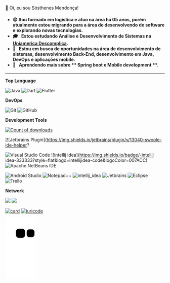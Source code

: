 :wave: Oi, eu sou Sósthenes Mendonça!

<h4>
  
- :sunglasses:  Sou formado em logística e atuo na área há 05 anos, porém atualmente estou migrando para a área de desenvolvendo de software e explorando novas tecnologias.
- 🎓 &nbsp; Estou estudando Análise e Desenvolvimento de Sistemas na <a href="https://descomplica.com.br/faculdade/">Uniamerica Descomplica</a>.
- 💼 &nbsp; Estou em busca de oportunidades na área de desenvolvimento de sistemas, desenvolvimento Back-End, desenvolvimento em Java, DevOps e aplicações mobile.
- 🌱 &nbsp; Aprendendo mais sobre ** Spring boot e Mobile development **.
  
</h4>

  ----

  **Top Language**
  
  ![Java](https://img.shields.io/badge/-Java-333333?style=flat&logo=Java&logoColor=007396)
  ![Dart](https://img.shields.io/badge/-Dart-333333?style=flat&logo=Dart&logoColor=007396)
  ![Flutter](https://img.shields.io/badge/-Flutter-333333?style=flat&logo=Flutter&logoColor=007396)
  <!--<img align="center" alt="Marcilio-Java" height="40" width="50" src="https://cdn.jsdelivr.net/gh/devicons/devicon/icons/java/java-original.svg">
  -->
  
**DevOps**

  ![Git](https://img.shields.io/badge/-Git-333333?style=flat&logo=git)
  ![GitHub](https://img.shields.io/badge/-GitHub-333333?style=flat&logo=github)

**Development Tools**


   <a href='https://img.shields.io/jetbrains/plugin/d/11224-pinnote.svg'> <img src='https://img.shields.io/jetbrains/plugin/d/11224-pinnote.svg' alt='Count of    downloads'></a>
   
   [![Jetbrains Plugin](https://img.shields.io/jetbrains/plugin/v/13040-swoole-ide-helper?
  
  ![Visual Studio Code](https://img.shields.io/badge/-Visual%20Studio%20Code-333333?style=flat&logo=visual-studio-code&logoColor=007ACC)
  ![intellij idea](https://img.shields.io/badge/-intellij idea-333333?style=flat&logo=intellijidea-code&logoColor=007ACC)
  ![`Apache NetBeans IDE`](https://img.shields.io/badge/-Apache%20NetBeans%20IDE-333333?style=flat&logo=Apache-NetBeans-IDE&logoColor=007ACC)
  
  ![Android Studio](https://img.shields.io/badge/-Android%20Studio-333333?style=flat&logo=Android-Studio&logoColor=007ACC)
  ![`Notepad++`](https://img.shields.io/badge/-Notepad++-333333?style=flat&logo=Notepad++&logoColor=007ACC)
  ![intellij_idea](https://img.shields.io/badge/-intellij_idea-333333?style=flat&logo=intellij_idea&logoColor=007ACC)
  ![Jetbrains](https://img.shields.io/badge/-Jetbrains-333333?style=flat&logo=Jetbrains&logoColor=007ACC)
  ![Eclipse](https://img.shields.io/badge/-Eclipse-333333?style=flat&logo=eclipse-ide&logoColor=2C2255)
  ![Trello](https://img.shields.io/badge/-Trello-333333?style=flat&logo=trello&logoColor=007ACC)
  
 
  
  


  **Network**
  
  <a href="https://www.linkedin.com/in/sósthenes-mendonça-a002b9119" target="_blank"><img src="https://img.shields.io/badge/-LinkedIn-%230077B5?style=for-the-badge&logo=linkedin&logoColor=white" target="_blank"></a>
  <a href = "sosthenesms@gmail.com"><img src="https://img.shields.io/badge/-Gmail-%23333?style=for-the-badge&logo=gmail&logoColor=white" target="_blank"></a>
 
  


[![card](https://github-readme-stats.vercel.app/api?username=SosthenesMS&theme=tokyonight&show_icons=true)](https://github.com/iuricode/)
[![iuricode](https://github-readme-stats.vercel.app/api/top-langs/?username=SosthenesMS&hide=html&layout=compact&theme=tokyonight)](https://github.com/iuricode/)

  

  
![Snake animation](https://github.com/rafaballerini/rafaballerini/blob/output/github-contribution-grid-snake.svg)  
  
  
  


<!--
**SosthenesMS/SosthenesMS** is a ✨ _special_ ✨ repository because its `README.md` (this file) appears on your GitHub profile.

Here are some ideas to get you started:

- 🔭 I’m currently working on ...
- 🌱 I’m currently learning ...
- 👯 I’m looking to collaborate on ...
- 🤔 I’m looking for help with ...
- 💬 Ask me about ...
- 📫 How to reach me: ...
- 😄 Pronouns: ...
- ⚡ Fun fact: ...
-->
